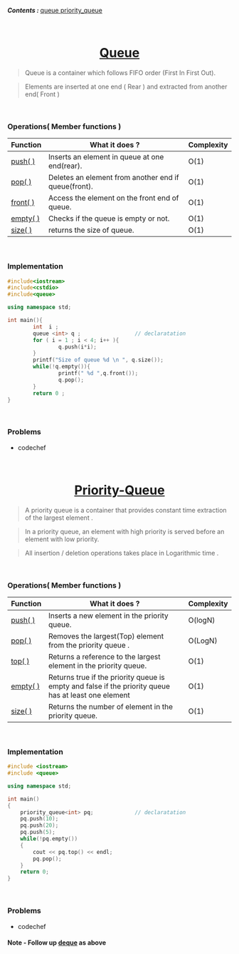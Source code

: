 <p><b><i>Contents : </i></b> <a href="#queue"> queue </a><a href="#pqueue"> priority_queue </a> </p>
<br />

<div id = "queue"></div>
<h1 align="center"><a href="http://www.cplusplus.com/reference/queue/queue/"> Queue </a></h1>


> Queue is a container which follows FIFO  order (First In First Out).

> Elements are inserted at one end (  Rear  ) and extracted from another end( Front )

<br />

### Operations( Member functions )

| <center>Function </center>    | <center>What it does ?</center>  | <center>Complexity</center>  |
| :------------- | :------------- | :------------- |
| <a href="#">push( )</a>        | Inserts an element in queue at one end(rear).       | O(1)
| <a href="#">pop( )</a>     | Deletes an element from another end if queue(front).       | O(1)
| <a href="#">front( ) </a>    | Access the element on the front end of queue.       | O(1)
| <a href="#">empty( ) </a>       | Checks if the queue is empty or not.       | O(1)
| <a href="#">size( ) </a>      | returns the size of queue.       | O(1)

<br />

### Implementation

```C++
#include<iostream>
#include<cstdio>
#include<queue>           

using namespace std;

int main(){
        int  i ;
        queue <int> q ;                 // declaratation
        for ( i = 1 ; i < 4; i++ ){
                q.push(i*i);
        }
        printf("Size of queue %d \n ", q.size());
        while(!q.empty()){
                printf(" %d ",q.front());
                q.pop();
        }
        return 0 ;
}
```
<br />

### Problems

 * codechef
<br />

<div id = "pqueue"></div>
<h1 align="center" ><a href="http://www.cplusplus.com/reference/queue/priority_queue/"> Priority-Queue </a></h1>

> A priority queue is a container that provides constant time extraction of the largest element .

> In a priority queue, an element with high priority is served before an element with low priority.

> All insertion / deletion operations takes place in Logarithmic time .

<br />

### Operations( Member functions )

| <center>Function </center>    | <center>What it does ?</center>  | <center>Complexity</center>  |
| :------------- | :------------- | :------------- |
| <a href="#">push( )</a>        | Inserts a new element in the priority queue.       | O(logN)
| <a href="#">pop( )</a>     | Removes the largest(Top) element from the priority queue .       | O(LogN)
| <a href="#">top( ) </a>    | Returns a reference to the largest element in the priority queue.       | O(1)
| <a href="#">empty( ) </a>       |  Returns true if the priority queue is empty and false if the priority queue has at least one element       | O(1)
| <a href="#">size( ) </a>      | Returns the number of element in the priority queue.       | O(1)
<br />


### Implementation

```C++
#include <iostream>
#include <queue>

using namespace std;

int main()
{
    priority_queue<int> pq;             // declaratation
    pq.push(10);
    pq.push(20);
    pq.push(5);
    while(!pq.empty())
    {
        cout << pq.top() << endl;
        pq.pop();
    }
    return 0;
}
```
<br />

### Problems
 * codechef


#### Note - Follow up [deque](http://www.cplusplus.com/reference/deque/deque/) as above
